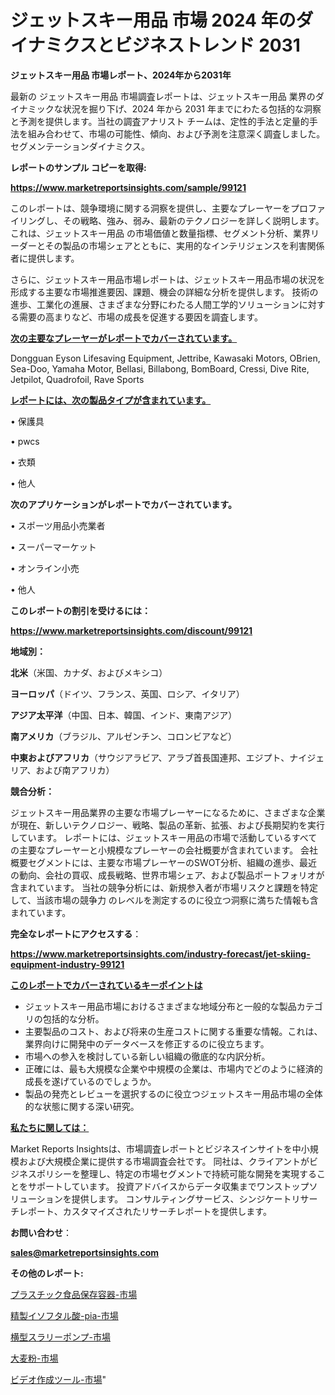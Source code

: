 # ジェットスキー用品 市場 2024 年のダイナミクスとビジネストレンド 2031

<strong>ジェットスキー用品 市場レポート、2024年から2031年</strong>

最新の ジェットスキー用品 市場調査レポートは、ジェットスキー用品 業界のダイナミックな状況を掘り下げ、2024 年から 2031 年までにわたる包括的な洞察と予測を提供します。当社の調査アナリスト チームは、定性的手法と定量的手法を組み合わせて、市場の可能性、傾向、および予測を注意深く調査しました。 セグメンテーションダイナミクス。



<strong>レポートのサンプル コピーを取得:</strong> <a href=https://www.marketreportsinsights.com/sample/99121>

<strong><u>https://www.marketreportsinsights.com/sample/99121</u></strong></a>

このレポートは、競争環境に関する洞察を提供し、主要なプレーヤーをプロファイリングし、その戦略、強み、弱み、最新のテクノロジーを詳しく説明します。 これは、ジェットスキー用品 の市場価値と数量指標、セグメント分析、業界リーダーとその製品の市場シェアとともに、実用的なインテリジェンスを利害関係者に提供します。

さらに、ジェットスキー用品市場レポートは、ジェットスキー用品市場の状況を形成する主要な市場推進要因、課題、機会の詳細な分析を提供します。 技術の進歩、工業化の進展、さまざまな分野にわたる人間工学的ソリューションに対する需要の高まりなど、市場の成長を促進する要因を調査します。



<strong><u>次の主要なプレーヤーがレポートでカバーされています。</u></strong>

Dongguan Eyson Lifesaving Equipment, Jettribe, Kawasaki Motors, OBrien, Sea-Doo, Yamaha Motor, Bellasi, Billabong, BomBoard, Cressi, Dive Rite, Jetpilot, Quadrofoil, Rave Sports



<strong><u><b>レポートには、次の製品タイプが含まれています。</b></u></strong>

• 保護具

• pwcs

• 衣類

• 他人



<strong><b>次のアプリケーションがレポートでカバーされています。</b></strong>

• スポーツ用品小売業者

• スーパーマーケット

• オンライン小売

• 他人



<strong><b>このレポートの割引を受けるには：</b></strong><a href=https://www.marketreportsinsights.com/discount/99121>

<strong><u>https://www.marketreportsinsights.com/discount/99121</u></strong></a>



<strong>地域別：</strong>



<strong>北米</strong>（米国、カナダ、およびメキシコ）



<strong>ヨーロッパ</strong>（ドイツ、フランス、英国、ロシア、イタリア）



<strong>アジア太平洋</strong>（中国、日本、韓国、インド、東南アジア）



<strong>南アメリカ</strong>（ブラジル、アルゼンチン、コロンビアなど）



<strong>中東およびアフリカ</strong>（サウジアラビア、アラブ首長国連邦、エジプト、ナイジェリア、および南アフリカ）



<strong>競合分析：</strong>

ジェットスキー用品業界の主要な市場プレーヤーになるために、さまざまな企業が現在、新しいテクノロジー、戦略、製品の革新、拡張、および長期契約を実行しています。 レポートには、ジェットスキー用品の市場で活動しているすべての主要なプレーヤーと小規模なプレーヤーの会社概要が含まれています。 会社概要セグメントには、主要な市場プレーヤーのSWOT分析、組織の進歩、最近の動向、会社の買収、成長戦略、世界市場シェア、および製品ポートフォリオが含まれています。 当社の競争分析には、新規参入者が市場リスクと課題を特定して、当該市場の競争力 のレベルを測定するのに役立つ洞察に満ちた情報も含まれています。



<strong>完全なレポートにアクセスする</strong>：

<a href=https://www.marketreportsinsights.com/industry-forecast/jet-skiing-equipment-industry-99121>

<strong><u>https://www.marketreportsinsights.com/industry-forecast/jet-skiing-equipment-industry-99121</u></strong></a>



<strong><u><b>このレポートでカバーされているキーポイントは</b></u></strong>
<ul>
  <li>ジェットスキー用品市場におけるさまざまな地域分布と一般的な製品カテゴリの包括的な分析。</li>
  <li>主要製品のコスト、および将来の生産コストに関する重要な情報。これは、業界向けに開発中のデータベースを修正するのに役立ちます。</li>
  <li>市場への参入を検討している新しい組織の徹底的な内訳分析。</li>
  <li>正確には、最も大規模な企業や中規模の企業は、市場内でどのように経済的成長を遂げているのでしょうか。</li>
  <li>製品の発売とレビューを選択するのに役立つジェットスキー用品市場の全体的な状態に関する深い研究。</li>
</ul>


<strong><u><b>私たちに関しては：</b></u></strong>

Market Reports Insightsは、市場調査レポートとビジネスインサイトを中小規模および大規模企業に提供する市場調査会社です。 同社は、クライアントがビジネスポリシーを整理し、特定の市場セグメントで持続可能な開発を実現することをサポートしています。 投資アドバイスからデータ収集までワンストップソリューションを提供します。 コンサルティングサービス、シンジケートリサーチレポート、カスタマイズされたリサーチレポートを提供します。



<strong><b>お問い合わせ</b></strong>：

<a href=mailto:sales@marketreportsinsights.com>

<strong><u>sales@marketreportsinsights.com</u></strong></a>



<strong>その他のレポート:</strong>

<a href=https://www.linkedin.com/pulse/プラスチック食品保存容器-市場-2023-最新の-cagr-および成長分析-zhaof/>プラスチック食品保存容器-市場</a>

<a href=https://www.linkedin.com/pulse/精製イソフタル酸-pia-市場-2023-新興市場-将来の動向と市場需要-2030-3u5uf/>精製イソフタル酸-pia-市場</a>

<a href=https://www.linkedin.com/pulse/横型スラリーポンプ-市場-2023-最新の-cagr-および成長分析-2030-pr-news-hub-t0y2f/>横型スラリーポンプ-市場</a>

<a href=https://www.linkedin.com/pulse/大麦粉-市場-2030-年までの需要に焦点を当てた-2023-年調査レポート-2jj5f/>大麦粉-市場</a>

<a href=https://www.linkedin.com/pulse/ビデオ作成ツール-市場-2023-収益と成長ドライバー-2030-trend-titans-360-analysis-vihhf/>ビデオ作成ツール-市場</a>"
